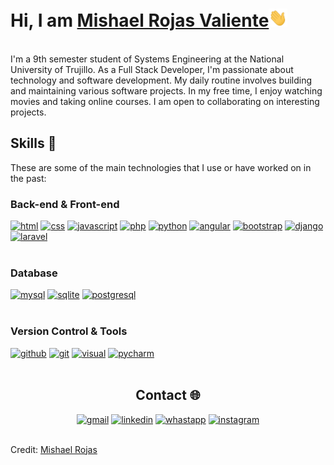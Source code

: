 
<h1>Hi, I am <a  href="https://github.com/MishaelRojasV">Mishael Rojas Valiente</a><img src="https://raw.githubusercontent.com/ABSphreak/ABSphreak/master/gifs/Hi.gif" width="30px"></h1>
<br>
I'm a 9th semester student of Systems Engineering at the National University of Trujillo. As a Full Stack Developer, I'm passionate about technology and software development. My daily routine involves building and maintaining various software projects. In my free time, I enjoy watching movies and taking online courses. I am open to collaborating on interesting projects.

<h2>Skills 💪</h2>
These are some of the main technologies that I use or have worked on in the past:

<div align="left">
  <h3>Back-end & Front-end</h3>
  <a href="https://developer.mozilla.org/es/docs/Glossary/HTML5" target="_blank"><img src="https://img.shields.io/badge/HTML5-E34F26?style=for-the-badge&logo=html5&logoColor=white" alt="html"/></a>
  <a href="https://developer.mozilla.org/es/docs/Web/CSS" target="_blank"><img src="https://img.shields.io/badge/CSS3-1572B6?style=for-the-badge&logo=css3&logoColor=white" alt="css"/></a>  
  <a href="https://developer.mozilla.org/en-US/docs/Web/JavaScript" target="_blank"><img src="https://img.shields.io/badge/JavaScript-F7DF1E?style=for-the-badge&logo=javascript&logoColor=black" alt="javascript"/></a>
  <a href="https://php.net" target="_blank"><img src="https://img.shields.io/badge/PHP-777BB4?style=for-the-badge&logo=php&logoColor=white" alt="php"/></a>
  <a href="https://www.python.org/" target="_blank"><img src="https://img.shields.io/badge/Python-3776AB?style=for-the-badge&logo=python&logoColor=white" alt="python"/></a>
  <a href="https://angular.dev/" target="_blank"><img src="https://img.shields.io/badge/Angular-DD0031?style=for-the-badge&logo=angular&logoColor=white" alt="angular"/></a>
  <a href="https://getbootstrap.com/" target="_blank"><img src="https://img.shields.io/badge/Bootstrap-563D7C?style=for-the-badge&logo=bootstrap&logoColor=white" alt="bootstrap"/></a>
  <a href="https://www.djangoproject.com/" target="_blank"><img src="https://img.shields.io/badge/Django-092E20?style=for-the-badge&logo=django&logoColor=white" alt="django"/></a>
  <a href="https://laravel.com/" target="_blank"><img src="https://img.shields.io/badge/Laravel-FF2D20?style=for-the-badge&logo=laravel&logoColor=white" alt="laravel"/></a>  
</div>
<br>
<div align="left">
  <h3>Database</h3>
  <a href="#" target="_blank"><img src="https://img.shields.io/badge/MySQL-005C84?style=for-the-badge&logo=mysql&logoColor=white" alt="mysql"/></a>  
  <a href="#" target="_blank"><img src="https://img.shields.io/badge/SQLite-07405E?style=for-the-badge&logo=sqlite&logoColor=white" alt="sqlite"/></a>  
  <a href="#" target="_blank"><img src="https://img.shields.io/badge/PostgreSQL-316192?style=for-the-badge&logo=postgresql&logoColor=white" alt="postgresql"/></a>   
</div>
<br>
<div align="left">
  <h3>Version Control & Tools </h3>
  <a href="#" target="_blank"><img src="https://img.shields.io/badge/Github-black?style=for-the-badge&logo=github&logoColor=white" alt="github"/></a>  
  <a href="#" target="_blank"><img src="https://img.shields.io/badge/Git-orange?style=for-the-badge&logo=github&logoColor=white" alt="git"/></a>
  <a href="#" target="_blank"><img src="https://img.shields.io/badge/Visual%20Studio%20Code-blue?style=for-the-badge&logo=visualstudiocode&logoColor=white" alt="visual"/></a>
  <a href="#" target="_blank"><img src="https://img.shields.io/badge/PyCharm-000000.svg?&style=for-the-badge&logo=PyCharm&logoColor=white" alt="pycharm"/></a>
</div>
<br>
<div align="center">
  <h2>Contact 🌐</h2>
  <a href="mijharv@gmail.com" target="_blank"><img src="https://img.shields.io/badge/Gmail-D14836?style=for-the-badge&logo=gmail&logoColor=white" alt="gmail"/></a>  
  <a href="https://www.linkedin.com/in/mishael-rojas-valiente-091207271/" target="_blank"><img src="https://img.shields.io/badge/LinkedIn-0077B5?style=for-the-badge&logo=linkedin&logoColor=white" alt="linkedin"/></a>  
  <a href="#" target="_blank"><img src="https://img.shields.io/badge/WhatsApp-25D366?style=for-the-badge&logo=whatsapp&logoColor=white" alt="whastapp"/></a>  
  <a href="https://www.instagram.com/mijhaeljempier.rojas/" target="_blank"><img src="https://img.shields.io/badge/Instagram-E4405F?style=for-the-badge&logo=instagram&logoColor=white" alt="instagram"/></a>  
</div>
<br>









Credit: [Mishael Rojas](https://github.com/MishaelRojasV)
